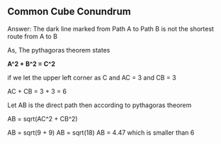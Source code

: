 ## Common Cube Conundrum

Answer: The dark line marked from Path A to Path B is not the shortest route from A to B

As,
The pythagoras theorem states 

**A^2 + B^2 = C^2**



if we let the upper left corner as C and AC = 3 and CB = 3

AC + CB = 3 + 3 = 6

Let AB is the direct path then according to pythagoras theorem

AB = sqrt(AC^2 + CB^2)

AB = sqrt(9 + 9)
AB = sqrt(18)
AB = 4.47 which is smaller than 6



